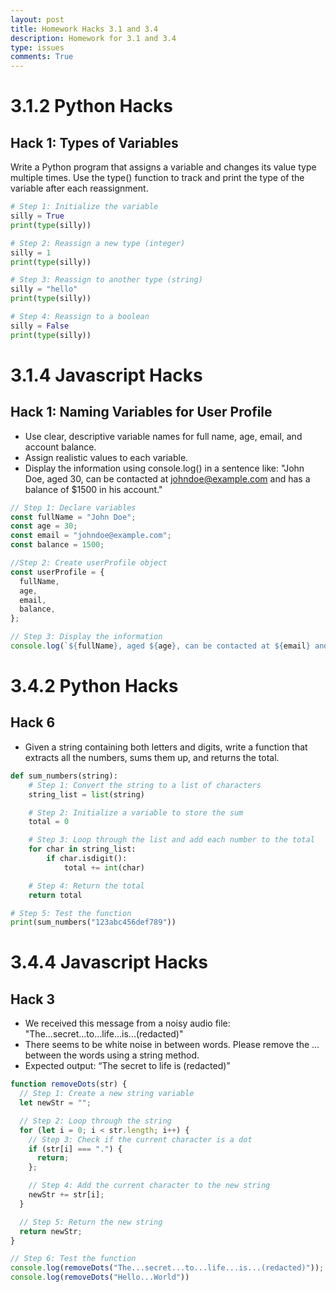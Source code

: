 ```yaml
---
layout: post
title: Homework Hacks 3.1 and 3.4
description: Homework for 3.1 and 3.4
type: issues
comments: True
---
```


# 3.1.2 Python Hacks

## Hack 1: Types of Variables

Write a Python program that assigns a variable and changes its value type multiple times. Use the type() function to track and print the type of the variable after each reassignment.

```python
# Step 1: Initialize the variable
silly = True
print(type(silly))

# Step 2: Reassign a new type (integer)
silly = 1
print(type(silly))

# Step 3: Reassign to another type (string)
silly = "hello"
print(type(silly))

# Step 4: Reassign to a boolean
silly = False
print(type(silly))
```

# 3.1.4 Javascript Hacks

## Hack 1: Naming Variables for User Profile

- Use clear, descriptive variable names for full name, age, email, and account balance.
- Assign realistic values to each variable.
- Display the information using console.log() in a sentence like: "John Doe, aged 30, can be contacted at johndoe@example.com and has a balance of $1500 in his account."

```javascript
// Step 1: Declare variables
const fullName = "John Doe";
const age = 30;
const email = "johndoe@example.com";
const balance = 1500;

//Step 2: Create userProfile object
const userProfile = {
  fullName,
  age,
  email,
  balance,
};

// Step 3: Display the information
console.log(`${fullName}, aged ${age}, can be contacted at ${email} and has a balance of $${balance} in his account.`);
```

# 3.4.2 Python Hacks

## Hack 6
- Given a string containing both letters and digits, write a function that extracts all the numbers, sums them up, and returns the total.

```python
def sum_numbers(string):
    # Step 1: Convert the string to a list of characters
    string_list = list(string)

    # Step 2: Initialize a variable to store the sum
    total = 0

    # Step 3: Loop through the list and add each number to the total
    for char in string_list:
        if char.isdigit():
            total += int(char)

    # Step 4: Return the total
    return total

# Step 5: Test the function
print(sum_numbers("123abc456def789"))
```

# 3.4.4 Javascript Hacks

## Hack 3

- We received this message from a noisy audio file: "The...secret...to...life...is...(redacted)"
- There seems to be white noise in between words. Please remove the ... between the words using a string method.
- Expected output: “The secret to life is (redacted)”

```javascript
function removeDots(str) {
  // Step 1: Create a new string variable
  let newStr = "";

  // Step 2: Loop through the string
  for (let i = 0; i < str.length; i++) {
    // Step 3: Check if the current character is a dot
    if (str[i] === ".") {
      return;
    };

    // Step 4: Add the current character to the new string
    newStr += str[i];
  }

  // Step 5: Return the new string
  return newStr;
}

// Step 6: Test the function
console.log(removeDots("The...secret...to...life...is...(redacted)"));
console.log(removeDots("Hello...World"))
```